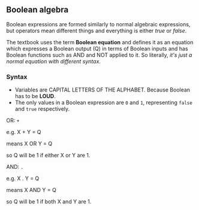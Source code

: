 Boolean algebra
---------------

Boolean expressions are formed similarly to normal algebraic
expressions,  but operators mean different things and everything is
either *true* or *false*.

The textbook uses the term **Boolean equation** and defines it as an
equation which expresses a Boolean output (Q) in terms of Boolean inputs
and has Boolean functions such as AND and NOT applied to it. So
literally, *it's just a normal equation with different syntax*.


### Syntax

  - Variables are CAPITAL LETTERS OF THE ALPHABET. Because Boolean has
    to be **LOUD**.
  - The only values in a Boolean expression are `0` and `1`,
    representing `false` and `true` respectively.



OR: `+`

e.g. X + Y = Q

means X OR Y = Q

so Q will be 1 if either X or Y are 1.

AND: `.`

e.g. X . Y = Q

means X AND Y = Q

so Q will be 1 if both X and Y are 1.
